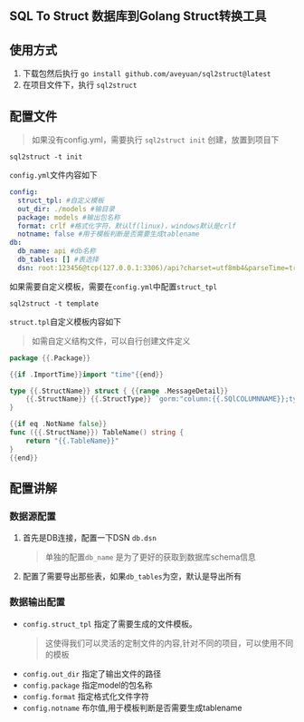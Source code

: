## SQL To Struct 数据库到Golang Struct转换工具

## 使用方式
1. 下载包然后执行 `go install github.com/aveyuan/sql2struct@latest`
2. 在项目文件下，执行 `sql2struct`

## 配置文件
>如果没有config.yml，需要执行 `sql2struct init` 创建，放置到项目下

`sql2struct -t init`

`config.yml`文件内容如下

```yml
config:
  struct_tpl: #自定义模板
  out_dir: ./models #输目录
  package: models #输出包名称
  format: crlf #格式化字符，默认lf(linux)，windows默认是crlf
  notname: false #用于模板判断是否需要生成tablename
db:
  db_name: api #db名称
  db_tables: [] #表选择
  dsn: root:123456@tcp(127.0.0.1:3306)/api?charset=utf8mb4&parseTime=true  #数据库连接

```

如果需要自定义模板，需要在`config.yml`中配置`struct_tpl`

`sql2struct -t template`

`struct.tpl`自定义模板内容如下
>如需自定义结构文件，可以自行创建文件定义

```go
package {{.Package}}

{{if .ImportTime}}import "time"{{end}}

type {{.StructName}} struct { {{range .MessageDetail}}
    {{.StructName}} {{.StructType}} `gorm:"column:{{.SQlCOLUMNNAME}};type:{{.SQLCOLUMNTYPE}}{{if .SQLCOLUMNDEFAULT}};default:{{.SQLCOLUMNDEFAULT}}{{end}}{{if eq .SQLCOLUMNKEY "PRI"}};primaryKey{{end}}{{if eq .SQLISNULLABLE "NO"}};not null{{end}}{{if ne .SQLCOLUMNCOMMENT ""}};comment:{{.SQLCOLUMNCOMMENT}}{{end}}" json:"{{.SQlCOLUMNNAME}}" form:"{{.SQlCOLUMNNAME}}"` {{end}} 
}

{{if eq .NotName false}}
func ({{.StructName}}) TableName() string {
	return "{{.TableName}}"
}
{{end}}

```

## 配置讲解

### 数据源配置
1. 首先是DB连接，配置一下DSN `db.dsn`
    > 单独的配置`db_name` 是为了更好的获取到数据库schema信息
2. 配置了需要导出那些表，如果`db_tables`为空，默认是导出所有

### 数据输出配置
- `config.struct_tpl` 指定了需要生成的文件模板。
    > 这使得我们可以灵活的定制文件的内容,针对不同的项目，可以使用不同的模板
- `config.out_dir` 指定了输出文件的路径
- `config.package` 指定model的包名称
- `config.format` 指定格式化文件字符
- `config.notname` 布尔值,用于模板判断是否需要生成tablename